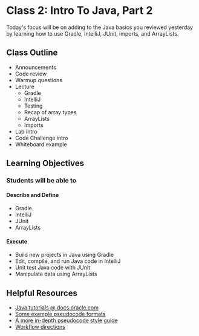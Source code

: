 # Class 2: Intro To Java, Part 2

Today's focus will be on adding to the Java basics you reviewed yesterday by learning how to use Gradle, IntelliJ, JUnit, imports, and ArrayLists.

## Class Outline

- Announcements
- Code review
- Warmup questions
- Lecture
  - Gradle
  - IntelliJ
  - Testing
  - Recap of array types
  - ArrayLists
  - Imports
- Lab intro
- Code Challenge intro
- Whiteboard example

## Learning Objectives

### Students will be able to

#### Describe and Define

- Gradle
- IntelliJ
- JUnit
- ArrayLists

#### Execute

- Build new projects in Java using Gradle
- Edit, compile, and run Java code in IntelliJ
- Unit test Java code with JUnit
- Manipulate data using ArrayLists

## Helpful Resources

- [Java tutorials @ docs.oracle.com](https://docs.oracle.com/javase/tutorial/)
- [Some example pseudocode formats](https://en.wikipedia.org/wiki/Pseudocode#Syntax)
- [A more in-depth pseudocode style guide](https://medium.com/@ngunyimacharia/how-to-write-pseudocode-a-beginners-guide-29956242698)
- [Workflow directions](../GradleWorkflow.md)
